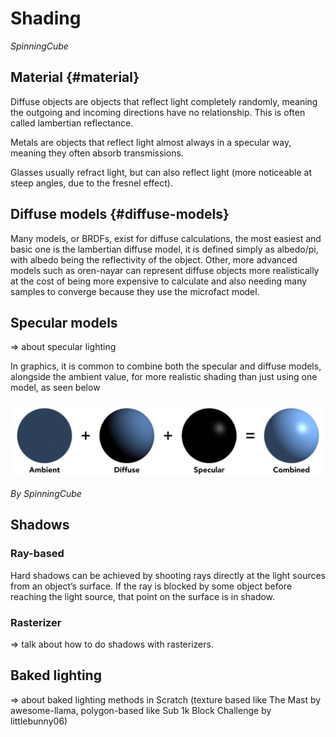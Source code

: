 # Shading
*SpinningCube*
## Material {#material}

Diffuse objects are objects that reflect light completely randomly, meaning the outgoing and incoming directions have no relationship. This is often called lambertian reflectance.

Metals are objects that reflect light almost always in a specular way, meaning they often absorb transmissions.

Glasses usually refract light, but can also reflect light (more noticeable at steep angles, due to the fresnel effect).

## Diffuse models {#diffuse-models}

Many models, or BRDFs, exist for diffuse calculations, the most easiest and basic one is the lambertian diffuse model, it is defined simply as albedo/pi, with albedo being the reflectivity of the object. Other, more advanced models such as oren-nayar can represent diffuse objects more realistically at the cost of being more expensive to calculate and also needing many samples to converge because they use the microfact model.

## Specular models

\=\> about specular lighting

In graphics, it is common to combine both the specular and diffuse models, alongside the ambient value, for more realistic shading than just using one model, as seen below  

<img src="../images/shading.png">

*By SpinningCube*

## Shadows

### Ray-based

Hard shadows can be achieved by shooting rays directly at the light sources from an object’s surface. If the ray is blocked by some object before reaching the light source, that point on the surface is in shadow.

### Rasterizer

\=\> talk about how to do shadows with rasterizers.

## Baked lighting

\=\> about baked lighting methods in Scratch (texture based like The Mast by awesome-llama, polygon-based like Sub 1k Block Challenge by littlebunny06)